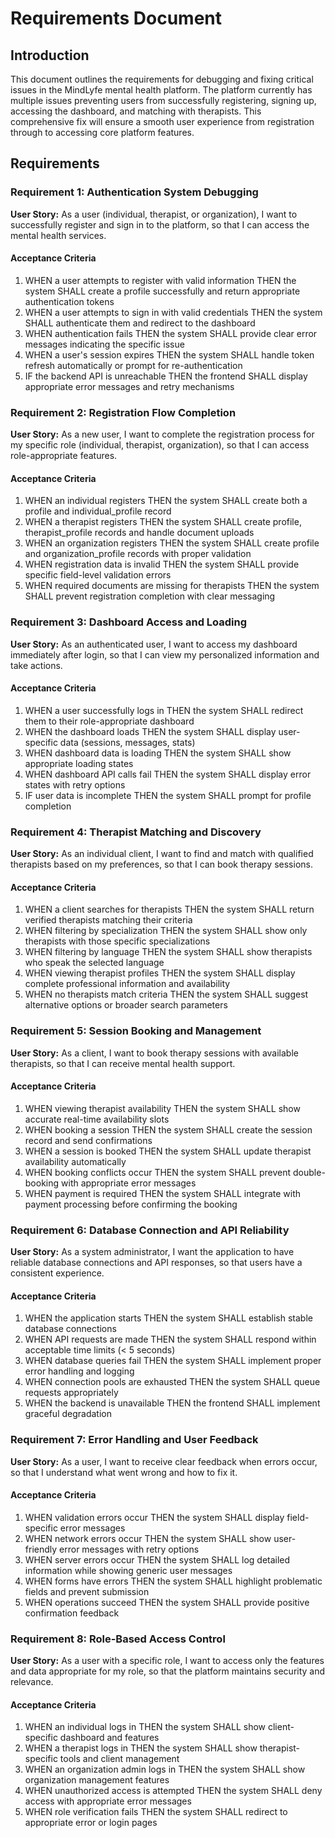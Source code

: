 # Requirements Document

## Introduction

This document outlines the requirements for debugging and fixing critical issues in the MindLyfe mental health platform. The platform currently has multiple issues preventing users from successfully registering, signing up, accessing the dashboard, and matching with therapists. This comprehensive fix will ensure a smooth user experience from registration through to accessing core platform features.

## Requirements

### Requirement 1: Authentication System Debugging

**User Story:** As a user (individual, therapist, or organization), I want to successfully register and sign in to the platform, so that I can access the mental health services.

#### Acceptance Criteria

1. WHEN a user attempts to register with valid information THEN the system SHALL create a profile successfully and return appropriate authentication tokens
2. WHEN a user attempts to sign in with valid credentials THEN the system SHALL authenticate them and redirect to the dashboard
3. WHEN authentication fails THEN the system SHALL provide clear error messages indicating the specific issue
4. WHEN a user's session expires THEN the system SHALL handle token refresh automatically or prompt for re-authentication
5. IF the backend API is unreachable THEN the frontend SHALL display appropriate error messages and retry mechanisms

### Requirement 2: Registration Flow Completion

**User Story:** As a new user, I want to complete the registration process for my specific role (individual, therapist, organization), so that I can access role-appropriate features.

#### Acceptance Criteria

1. WHEN an individual registers THEN the system SHALL create both a profile and individual_profile record
2. WHEN a therapist registers THEN the system SHALL create profile, therapist_profile records and handle document uploads
3. WHEN an organization registers THEN the system SHALL create profile and organization_profile records with proper validation
4. WHEN registration data is invalid THEN the system SHALL provide specific field-level validation errors
5. WHEN required documents are missing for therapists THEN the system SHALL prevent registration completion with clear messaging

### Requirement 3: Dashboard Access and Loading

**User Story:** As an authenticated user, I want to access my dashboard immediately after login, so that I can view my personalized information and take actions.

#### Acceptance Criteria

1. WHEN a user successfully logs in THEN the system SHALL redirect them to their role-appropriate dashboard
2. WHEN the dashboard loads THEN the system SHALL display user-specific data (sessions, messages, stats)
3. WHEN dashboard data is loading THEN the system SHALL show appropriate loading states
4. WHEN dashboard API calls fail THEN the system SHALL display error states with retry options
5. IF user data is incomplete THEN the system SHALL prompt for profile completion

### Requirement 4: Therapist Matching and Discovery

**User Story:** As an individual client, I want to find and match with qualified therapists based on my preferences, so that I can book therapy sessions.

#### Acceptance Criteria

1. WHEN a client searches for therapists THEN the system SHALL return verified therapists matching their criteria
2. WHEN filtering by specialization THEN the system SHALL show only therapists with those specific specializations
3. WHEN filtering by language THEN the system SHALL show therapists who speak the selected language
4. WHEN viewing therapist profiles THEN the system SHALL display complete professional information and availability
5. WHEN no therapists match criteria THEN the system SHALL suggest alternative options or broader search parameters

### Requirement 5: Session Booking and Management

**User Story:** As a client, I want to book therapy sessions with available therapists, so that I can receive mental health support.

#### Acceptance Criteria

1. WHEN viewing therapist availability THEN the system SHALL show accurate real-time availability slots
2. WHEN booking a session THEN the system SHALL create the session record and send confirmations
3. WHEN a session is booked THEN the system SHALL update therapist availability automatically
4. WHEN booking conflicts occur THEN the system SHALL prevent double-booking with appropriate error messages
5. WHEN payment is required THEN the system SHALL integrate with payment processing before confirming the booking

### Requirement 6: Database Connection and API Reliability

**User Story:** As a system administrator, I want the application to have reliable database connections and API responses, so that users have a consistent experience.

#### Acceptance Criteria

1. WHEN the application starts THEN the system SHALL establish stable database connections
2. WHEN API requests are made THEN the system SHALL respond within acceptable time limits (< 5 seconds)
3. WHEN database queries fail THEN the system SHALL implement proper error handling and logging
4. WHEN connection pools are exhausted THEN the system SHALL queue requests appropriately
5. WHEN the backend is unavailable THEN the frontend SHALL implement graceful degradation

### Requirement 7: Error Handling and User Feedback

**User Story:** As a user, I want to receive clear feedback when errors occur, so that I understand what went wrong and how to fix it.

#### Acceptance Criteria

1. WHEN validation errors occur THEN the system SHALL display field-specific error messages
2. WHEN network errors occur THEN the system SHALL show user-friendly error messages with retry options
3. WHEN server errors occur THEN the system SHALL log detailed information while showing generic user messages
4. WHEN forms have errors THEN the system SHALL highlight problematic fields and prevent submission
5. WHEN operations succeed THEN the system SHALL provide positive confirmation feedback

### Requirement 8: Role-Based Access Control

**User Story:** As a user with a specific role, I want to access only the features and data appropriate for my role, so that the platform maintains security and relevance.

#### Acceptance Criteria

1. WHEN an individual logs in THEN the system SHALL show client-specific dashboard and features
2. WHEN a therapist logs in THEN the system SHALL show therapist-specific tools and client management
3. WHEN an organization admin logs in THEN the system SHALL show organization management features
4. WHEN unauthorized access is attempted THEN the system SHALL deny access with appropriate error messages
5. WHEN role verification fails THEN the system SHALL redirect to appropriate error or login pages